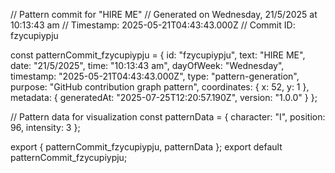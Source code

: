// Pattern commit for "HIRE ME"
// Generated on Wednesday, 21/5/2025 at 10:13:43 am
// Timestamp: 2025-05-21T04:43:43.000Z
// Commit ID: fzycupiypju

const patternCommit_fzycupiypju = {
  id: "fzycupiypju",
  text: "HIRE ME",
  date: "21/5/2025",
  time: "10:13:43 am",
  dayOfWeek: "Wednesday",
  timestamp: "2025-05-21T04:43:43.000Z",
  type: "pattern-generation",
  purpose: "GitHub contribution graph pattern",
  coordinates: {
    x: 52,
    y: 1
  },
  metadata: {
    generatedAt: "2025-07-25T12:20:57.190Z",
    version: "1.0.0"
  }
};

// Pattern data for visualization
const patternData = {
  character: "I",
  position: 96,
  intensity: 3
};

export { patternCommit_fzycupiypju, patternData };
export default patternCommit_fzycupiypju;
